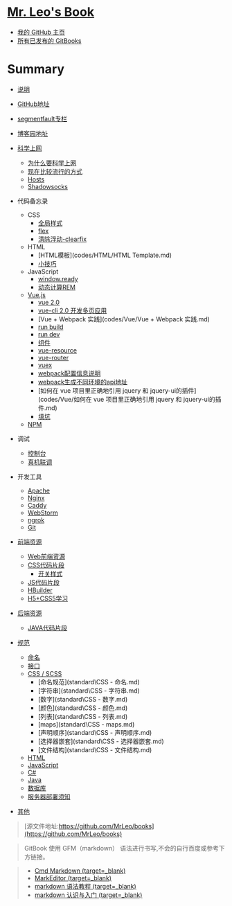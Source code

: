 # [Mr. Leo's Book](https://mrleo.gitbooks.io/books/content/)

- [我的 GitHub 主页](https://github.com/MrLeo)
- [所有已发布的 GitBooks](https://www.gitbook.com/@mrleo)


# Summary

* [说明](README.md)
* [GitHub地址](https://github.com/MrLeo)
* [segmentfault专栏](https://segmentfault.com/blog/mr-leo)
* [博客园地址](http:/www.cnblogs.com/blog-leo)

* [科学上网](GFW/README.md)
     * [为什么要科学上网](GFW/why.md)
     * [现在比较流行的方式](GFW/how.md)
     * [Hosts](GFW/hosts.md)
     * [Shadowsocks](GFW/shadowsocks.md)

* 代码备忘录
     * CSS
         * [全局样式](codes/CSS/global.md)
         * [flex](codes/CSS/flex.md)
         * [清除浮动-clearfix](codes/CSS/clearfix.md)
     * HTML
         * [HTML模板](codes/HTML/HTML Template.md)
         * [小技巧](codes/HTML/小技巧.md)
     * JavaScript
         * [window.ready](codes/JavaScript/window.ready.md)
         * [动态计算REM](codes/JavaScript/动态计算REM.md)
     * [Vue.js](codes/Vue/README.md)
         * [vue 2.0](codes/Vue/vue2.0.md)
         * [vue-cli 2.0 开发多页应用](codes/Vue/vue-cli多页应用.md)
         * [Vue + Webpack 实践](codes/Vue/Vue + Webpack 实践.md)
         * [run build](codes/Vue/run_build.md)
         * [run dev](codes/Vue/run_dev.md)
         * [组件](codes/Vue/组件.md)
         * [vue-resource](codes/Vue/vue-resource.md)
         * [vue-router](codes/Vue/vue-router.md)
         * [vuex](codes/Vue/vuex.md)
         * [webpack配置信息说明](codes/Vue/webpack配置信息说明.md)
         * [webpack生成不同环境的api地址](codes/Vue/webpack生成不同环境的api地址.md)
         * [如何在 vue 项目里正确地引用 jquery 和 jquery-ui的插件](codes/Vue/如何在 vue 项目里正确地引用 jquery 和 jquery-ui的插件.md)
         * [填坑](codes/Vue/错误收集.md)
     * [NPM](codes/NPM.md)

* 调试
     * [控制台](resource/console.md)
     * [真机联调](resource/debugger.md)

* 开发工具
     * [Apache](tools/Apache.md)
     * [Nginx](tools/nginx.md)
     * [Caddy](tools/caddy.md)
     * [WebStorm](tools/WebStorm.md)
     * [ngrok](tools/ngrok.md)
     * [Git](tools/git.md)

* [前端资源](resource/README.md)
     * [Web前端资源](resource/Web前端.md)
     * [CSS代码片段](resource/CSS代码片段.md)
       * [开关样式](resource/switch.md)
     * [JS代码片段](resource/JS代码片段.md)
     * [HBuilder](resource/HBuilder.md)
     * [H5+CSS5学习](resource/H5+CSS3.md)

* [后端资源](resource2/README.md)
     * [JAVA代码片段](resource2/java.md)

* [规范](standard/README.md)
     * [命名](standard/命名.md)
     * [接口](standard/接口.md)
     * [CSS / SCSS](standard/CSS.md)
          * [命名规范](standard\CSS - 命名.md)
          * [字符串](standard\CSS - 字符串.md)
          * [数字](standard\CSS - 数字.md)
          * [颜色](standard\CSS - 颜色.md)
          * [列表](standard\CSS - 列表.md)
          * [maps](standard\CSS - maps.md)
          * [声明顺序](standard\CSS - 声明顺序.md)
          * [选择器嵌套](standard\CSS - 选择器嵌套.md)
          * [文件结构](standard\CSS - 文件结构.md)
     * [HTML](standard/HTML.md)
     * [JavaScript](standard/JavaScript.md)
     * [C#](standard/csharp.md)
     * [Java](standard/java.md)
     * [数据库](standard/数据库.md)
     * [服务器部署须知](standard/项目部署须知.md)

* [其他](other)



> [源文件地址:https://github.com/MrLeo/books](https://github.com/MrLeo/books)

> GitBook 使用 GFM（markdown） 语法进行书写,不会的自行百度或参考下方链接。

> - [Cmd Markdown (target=_blank)](https://www.zybuluo.com/mdeditor)
> - [MarkEditor (target=_blank)](https://markeditor.bitcron.com/)
> - [markdown 语法教程 (target=_blank)](https://www.zybuluo.com/techird/note/46064)
> - [markdown 认识与入门 (target=_blank)](http://sspai.com/25137)